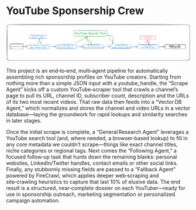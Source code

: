 # YouTube Sponsership Crew

![YT Sponsership Crew](youtube_sponsorship_crew.png)

This project is an end‑to‑end, multi‑agent pipeline for automatically assembling rich sponsorship profiles on YouTube creators. Starting from nothing more than a simple JSON input with a youtube_handle, the “Scrape Agent” kicks off a custom YouTube‑scraper tool that crawls a channel’s page to pull its URL, channel ID, subscriber count, description and the URLs of its two most recent videos. That raw data then feeds into a “Vector DB Agent,” which normalizes and stores the channel and video URLs in a vector database—laying the groundwork for rapid lookups and similarity searches in later stages.

Once the initial scrape is complete, a “General Research Agent” leverages a YouTube search tool (and, where needed, a browser‑based lookup) to fill in any core metadata we couldn’t scrape—things like exact channel titles, niche categories or regional tags. Next comes the “Following Agent,” a focused follow‑up task that hunts down the remaining blanks: personal websites, LinkedIn/Twitter handles, contact emails or other social links. Finally, any stubbornly missing fields are passed to a “Fallback Agent” powered by FireCrawl, which applies deeper web‑scraping and site‑crawling heuristics to capture that last 10% of elusive data. The end result is a structured, near‑complete dossier on each YouTuber—ready for use in sponsorship outreach, marketing segmentation or personalized campaign automation.
